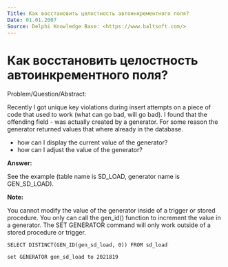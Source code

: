 ```yaml
---
Title: Как восстановить целостность автоинкрементного поля?
Date: 01.01.2007
Source: Delphi Knowledge Base: <https://www.baltsoft.com/>
---
```



Как восстановить целостность автоинкрементного поля?
====================================================

Problem/Question/Abstract:

Recently I got unique key violations during insert attempts on a piece
of code that used to work (what can go bad, will go bad). I found that
the offending field - was actually created by a generator. For some
reason the generator returned values that where already in the database.

- how can I display the current value of the generator?
- how can I adjust the value of the generator?

**Answer:**

See the example (table name is SD\_LOAD, generator name is
GEN\_SD\_LOAD).

**Note:**

You cannot modify the value of the generator inside of a trigger or
stored procedure. You only can call the gen\_id() function to increment
the value in a generator. The SET GENERATOR command will only work
outside of a stored procedure or trigger.

    SELECT DISTINCT(GEN_ID(gen_sd_load, 0)) FROM sd_load

    set GENERATOR gen_sd_load to 2021819

